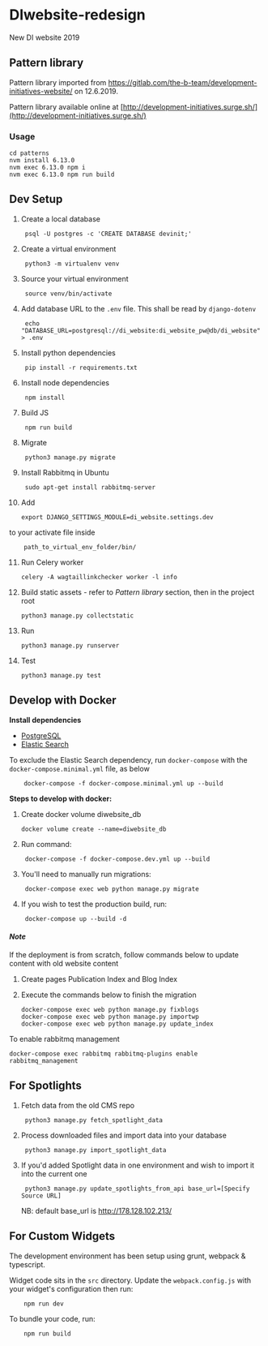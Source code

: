 # DIwebsite-redesign
New DI website 2019

## Pattern library

Pattern library imported from https://gitlab.com/the-b-team/development-initiatives-website/ on 12.6.2019.

Pattern library available online at [http://development-initiatives.surge.sh/](http://development-initiatives.surge.sh/)

### Usage

    cd patterns
    nvm install 6.13.0
    nvm exec 6.13.0 npm i
    nvm exec 6.13.0 npm run build

## Dev Setup

1. Create a local database

        psql -U postgres -c 'CREATE DATABASE devinit;'

2. Create a virtual environment

        python3 -m virtualenv venv

3. Source your virtual environment

        source venv/bin/activate

4. Add database URL to the `.env` file. This shall be read by `django-dotenv`

        echo "DATABASE_URL=postgresql://di_website:di_website_pw@db/di_website" > .env

5. Install python dependencies

        pip install -r requirements.txt

6. Install node dependencies

        npm install

7. Build JS

        npm run build

8. Migrate

        python3 manage.py migrate


9. Install Rabbitmq in Ubuntu

        sudo apt-get install rabbitmq-server

10. Add

        export DJANGO_SETTINGS_MODULE=di_website.settings.dev

   to your activate file inside

        path_to_virtual_env_folder/bin/

11. Run Celery worker

        celery -A wagtaillinkchecker worker -l info

12. Build static assets - refer to *Pattern library* section, then in the project root

        python3 manage.py collectstatic

13. Run

        python3 manage.py runserver

14. Test

        python3 manage.py test

## Develop with Docker

**Install dependencies**

- [PostgreSQL](https://www.digitalocean.com/community/tutorials/how-to-install-postgresql-on-ubuntu-20-04-quickstart)
- [Elastic Search](https://www.digitalocean.com/community/tutorials/how-to-install-and-configure-elasticsearch-on-ubuntu-20-04)

To exclude the Elastic Search dependency, run `docker-compose` with the `docker-compose.minimal.yml` file, as below

        docker-compose -f docker-compose.minimal.yml up --build

**Steps to develop with docker:**

1. Create docker volume diwebsite_db
    ```docker
    docker volume create --name=diwebsite_db
    ```
2. Run command:

        docker-compose -f docker-compose.dev.yml up --build

3. You'll need to manually run migrations:

        docker-compose exec web python manage.py migrate

4. If you wish to test the production build, run:

        docker-compose up --build -d

#### *Note*
If the deployment is from scratch, follow commands below to update content with old website content
1. Create pages Publication Index and Blog Index
2. Execute the commands below to finish the migration

   ```docker
   docker-compose exec web python manage.py fixblogs
   docker-compose exec web python manage.py importwp
   docker-compose exec web python manage.py update_index
   ```
To enable rabbitmq management
   ```
   docker-compose exec rabbitmq rabbitmq-plugins enable rabbitmq_management
   ```


## For Spotlights
1. Fetch data from the old CMS repo

        python3 manage.py fetch_spotlight_data

2. Process downloaded files and import data into your database

        python3 manage.py import_spotlight_data

3. If you'd added Spotlight data in one environment and wish to import it into the current one

        python3 manage.py update_spotlights_from_api base_url=[Specify Source URL]
    NB: default base_url is http://178.128.102.213/


## For Custom Widgets

The development environment has been setup using grunt, webpack & typescript.

Widget code sits in the `src` directory. Update the `webpack.config.js` with your widget's configuration then run:

        npm run dev

To bundle your code, run:

        npm run build
